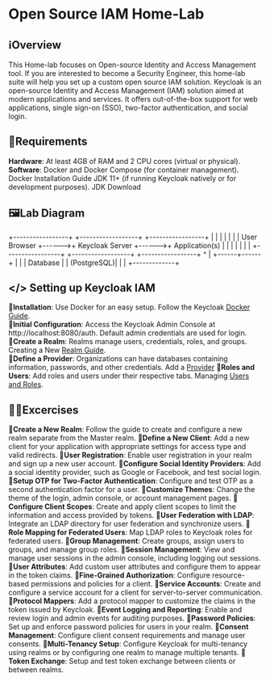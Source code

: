 # Open Source IAM Home-Lab

## ℹ️Overview

This Home-lab focuses on Open-source Identity and Access Management tool. If you are interested to become a Security Engineer, this home-lab suite will help you set up a custom open source IAM solution.
Keycloak is an open-source Identity and Access Management (IAM) solution aimed at modern applications and services. It offers out-of-the-box support for web applications, single sign-on (SSO), two-factor authentication, and social login. 


## 🧮Requirements

**Hardware**: At least 4GB of RAM and 2 CPU cores (virtual or physical).
**Software**:
    Docker and Docker Compose (for container management). Docker Installation Guide
    JDK 11+ (if running Keycloak natively or for development purposes). JDK Download

## 🖼️Lab Diagram

+-----------------+       +------------------+       +-----------------+
|                 |       |                  |       |                 |
|  User Browser   +------>+  Keycloak Server +------>+  Application(s) |
|                 |       |                  |       |                 |
+-----------------+       +------------------+       +-----------------+
                                 ^
                                 |
                          +------+------+
                          |             |
                          | Database    |
                          | (PostgreSQL)|
                          |             |
                          +-------------+

## </> Setting up Keycloak IAM

📍**Installation**: Use Docker for an easy setup. Follow the Keycloak [Docker Guide](https://www.keycloak.org/getting-started/getting-started-docker).  
📍**Initial Configuration**: Access the Keycloak Admin Console at http://localhost:8080/auth. Default admin credentials are used for login.  
📍**Create a Realm**: Realms manage users, credentials, roles, and groups. Creating a New [Realm Guide](https://www.keycloak.org/docs/latest/server_admin/#configuring-realms).  
📍**Define a Provider**: Organizations can have databases containing information, passwords, and other credentials. Add a [Provider](https://www.keycloak.org/docs/latest/server_admin/#adding-a-provider)
📍**Roles and Users**: Add roles and users under their respective tabs. Managing [Users and Roles](https://www.keycloak.org/docs/latest/server_admin/#assembly-managing-users_server_administration_guide).  


## 🧑‍💻Excercises
📍**Create a New Realm**: Follow the guide to create and configure a new realm separate from the Master realm.
📍**Define a New Client**: Add a new client for your application with appropriate settings for access type and valid redirects.
📍**User Registration**: Enable user registration in your realm and sign up a new user account.
📍**Configure Social Identity Providers**: Add a social identity provider, such as Google or Facebook, and test social login.
📍**Setup OTP for Two-Factor Authentication**: Configure and test OTP as a second authentication factor for a user.
📍**Customize Themes**: Change the theme of the login, admin console, or account management pages.
📍**Configure Client Scopes**: Create and apply client scopes to limit the information and access provided by tokens.
📍**User Federation with LDAP**: Integrate an LDAP directory for user federation and synchronize users.
📍**Role Mapping for Federated Users**: Map LDAP roles to Keycloak roles for federated users.
📍**Group Management**: Create groups, assign users to groups, and manage group roles.
📍**Session Management**: View and manage user sessions in the admin console, including logging out sessions.
📍**User Attributes**: Add custom user attributes and configure them to appear in the token claims.
📍**Fine-Grained Authorization**: Configure resource-based permissions and policies for a client.
📍**Service Accounts**: Create and configure a service account for a client for server-to-server communication.
📍**Protocol Mappers**: Add a protocol mapper to customize the claims in the token issued by Keycloak.
📍**Event Logging and Reporting**: Enable and review login and admin events for auditing purposes.
📍**Password Policies**: Set up and enforce password policies for users in your realm.
📍**Consent Management**: Configure client consent requirements and manage user consents.
📍**Multi-Tenancy Setup**: Configure Keycloak for multi-tenancy using realms or by configuring one realm to manage multiple tenants.
📍**Token Exchange**: Setup and test token exchange between clients or between realms.


